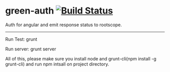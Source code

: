 green-auth [![Build Status](https://travis-ci.org/greengerong/green-auth.png)](https://travis-ci.org/greengerong/green-auth)
===========================
Auth for angular and emit response status to rootscope. 

***
Run Test: grunt

Run server: grunt server

All of this, please make sure you install node and grunt-cli(npm install -g 
grunt-cli) and run npm intsall on project directory.